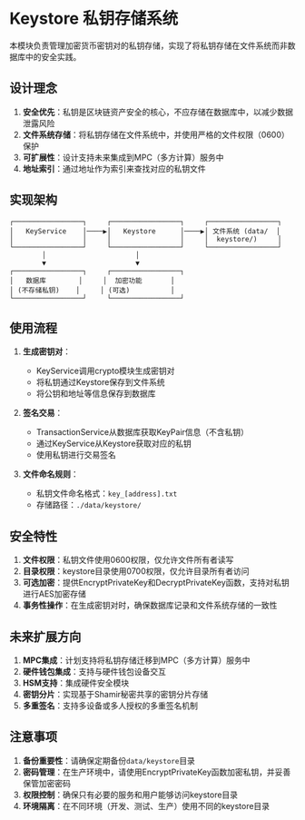 # Keystore 私钥存储系统

本模块负责管理加密货币密钥对的私钥存储，实现了将私钥存储在文件系统而非数据库中的安全实践。

## 设计理念

1. **安全优先**：私钥是区块链资产安全的核心，不应存储在数据库中，以减少数据泄露风险
2. **文件系统存储**：将私钥存储在文件系统中，并使用严格的文件权限（0600）保护
3. **可扩展性**：设计支持未来集成到MPC（多方计算）服务中
4. **地址索引**：通过地址作为索引来查找对应的私钥文件

## 实现架构

```
┌─────────────────┐     ┌─────────────────┐     ┌─────────────────┐
│   KeyService    │────▶│   Keystore      │────▶│ 文件系统 (data/  │
│                 │     │                 │     │  keystore/)     │
└─────────────────┘     └─────────────────┘     └─────────────────┘
        │                      │
        ▼                      ▼
┌─────────────────┐     ┌─────────────────┐
│   数据库        │     │  加密功能       │
│ (不存储私钥)    │     │ (可选)          │
└─────────────────┘     └─────────────────┘
```

## 使用流程

1. **生成密钥对**：
   - KeyService调用crypto模块生成密钥对
   - 将私钥通过Keystore保存到文件系统
   - 将公钥和地址等信息保存到数据库

2. **签名交易**：
   - TransactionService从数据库获取KeyPair信息（不含私钥）
   - 通过KeyService从Keystore获取对应的私钥
   - 使用私钥进行交易签名

3. **文件命名规则**：
   - 私钥文件命名格式：`key_[address].txt`
   - 存储路径：`./data/keystore/`

## 安全特性

1. **文件权限**：私钥文件使用0600权限，仅允许文件所有者读写
2. **目录权限**：keystore目录使用0700权限，仅允许目录所有者访问
3. **可选加密**：提供EncryptPrivateKey和DecryptPrivateKey函数，支持对私钥进行AES加密存储
4. **事务性操作**：在生成密钥对时，确保数据库记录和文件系统存储的一致性

## 未来扩展方向

1. **MPC集成**：计划支持将私钥存储迁移到MPC（多方计算）服务中
2. **硬件钱包集成**：支持与硬件钱包设备交互
3. **HSM支持**：集成硬件安全模块
4. **密钥分片**：实现基于Shamir秘密共享的密钥分片存储
5. **多重签名**：支持多设备或多人授权的多重签名机制

## 注意事项

1. **备份重要性**：请确保定期备份`data/keystore`目录
2. **密码管理**：在生产环境中，请使用EncryptPrivateKey函数加密私钥，并妥善保管加密密码
3. **权限控制**：确保只有必要的服务和用户能够访问keystore目录
4. **环境隔离**：在不同环境（开发、测试、生产）使用不同的keystore目录